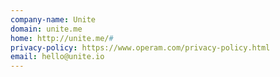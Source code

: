 ```yaml
---
company-name: Unite
domain: unite.me
home: http://unite.me/#
privacy-policy: https://www.operam.com/privacy-policy.html
email: hello@unite.io
---
```




